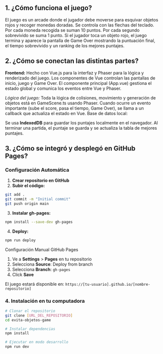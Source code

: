 ## 1. ¿Cómo funciona el juego?
El juego es un arcade donde el jugador debe moverse para esquivar objetos rojos y recoger monedas doradas.
Se controla con las flechas del teclado.
Por cada moneda recogida se suman 10 puntos.
Por cada segundo sobrevivido se suma 1 punto.
Si el jugador toca un objeto rojo, el juego termina y aparece la pantalla de Game Over mostrando la puntuación final, el tiempo sobrevivido y un ranking de los mejores puntajes.

## 2. ¿Cómo se conectan las distintas partes?
**Frontend:**
Hecho con Vue.js para la interfaz y Phaser para la lógica y renderizado del juego.
Los componentes de Vue controlan las pantallas de inicio, juego y Game Over.
El componente principal (App.vue) gestiona el estado global y comunica los eventos entre Vue y Phaser.

*Lógica del juego:*
Toda la lógica de colisiones, movimiento y generación de objetos está en GameScene.ts usando Phaser.
Cuando ocurre un evento importante (sube el score, pasa el tiempo, Game Over), se llama a un callback que actualiza el estado en Vue.
Base de datos local:

Se usa **IndexedDB** para guardar los puntajes localmente en el navegador.
Al terminar una partida, el puntaje se guarda y se actualiza la tabla de mejores puntajes.

## 3. ¿Cómo se integró y desplegó en GitHub Pages?

### Configuración Automática

1. **Crear repositorio en GitHub**
2. **Subir el código:**
```bash
git add .
git commit -m "Initial commit"
git push origin main
```

3. **Instalar gh-pages:**
```bash
npm install --save-dev gh-pages
```

4. **Deploy:**
```bash
npm run deploy
```

Configuración Manual GitHub Pages

1. Ve a **Settings** > **Pages** en tu repositorio
2. Selecciona **Source**: Deploy from branch
3. Selecciona **Branch**: `gh-pages`
4. Click **Save**

El juego estará disponible en: `https://[tu-usuario].github.io/[nombre-repositorio]`

### 4. Instalación en tu computadora 
```bash
# Clonar el repositorio
git clone [URL_DEL_REPOSITORIO]
cd evita-objetos-game

# Instalar dependencias
npm install

# Ejecutar en modo desarrollo
npm run dev
